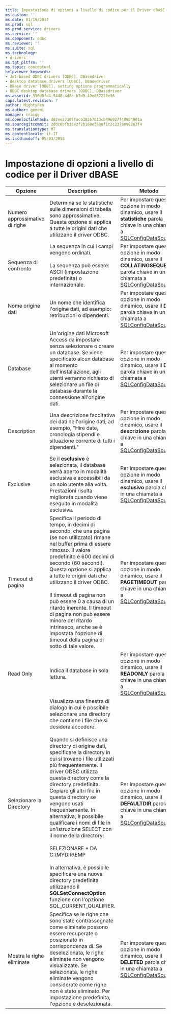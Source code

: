 ```yaml
---
title: Impostazione di opzioni a livello di codice per il Driver dBASE | Documenti Microsoft
ms.custom: ''
ms.date: 01/19/2017
ms.prod: sql
ms.prod_service: drivers
ms.service: ''
ms.component: odbc
ms.reviewer: ''
ms.suite: sql
ms.technology:
- drivers
ms.tgt_pltfrm: ''
ms.topic: conceptual
helpviewer_keywords:
- Jet-based ODBC drivers [ODBC], DBasedriver
- desktop database drivers [ODBC], DBasedriver
- DBase driver [ODBC], setting options programmatically
- ODBC desktop database drivers [ODBC], DBasedriver
ms.assetid: 336d0fd4-5448-4d8c-b7d9-49e857228e36
caps.latest.revision: 7
author: MightyPen
ms.author: genemi
manager: craigg
ms.openlocfilehash: d02ee2730ffaca38267613cb496927f48954901a
ms.sourcegitcommit: 2ddc0bfb3ce2f2b160e3638f1c2c237a898263f4
ms.translationtype: MT
ms.contentlocale: it-IT
ms.lasthandoff: 05/03/2018
---
```

# <a name="setting-options-programmatically-for-the-dbase-driver"></a>Impostazione di opzioni a livello di codice per il Driver dBASE
|Opzione|Description|Metodo|  
|------------|-----------------|------------|  
|Numero approssimativo di righe|Determina se le statistiche sulle dimensioni di tabella sono approssimative. Questa opzione si applica a tutte le origini dati che utilizzano il driver ODBC.|Per impostare questa opzione in modo dinamico, usare il **statistiche** parola chiave in una chiamata a [SQLConfigDataSource](../../odbc/microsoft/sqlconfigdatasource-dbase-driver.md).|  
|Sequenza di confronto|La sequenza in cui i campi vengono ordinati.<br /><br /> La sequenza può essere: ASCII (impostazione predefinita) o internazionale.|Per impostare questa opzione in modo dinamico, usare il **COLLATINGSEQUENCE** parola chiave in una chiamata a [SQLConfigDataSource](../../odbc/microsoft/sqlconfigdatasource-dbase-driver.md).|  
|Nome origine dati|Un nome che identifica l'origine dati, ad esempio: retribuzioni o dipendenti.|Per impostare questa opzione in modo dinamico, usare il **DSN** parola chiave in una chiamata a [SQLConfigDataSource](../../odbc/microsoft/sqlconfigdatasource-dbase-driver.md).|  
|Database|Un'origine dati Microsoft Access da impostare senza selezionare o creare un database. Se viene specificato alcun database al momento dell'installazione, agli utenti verranno richiesto di selezionare un file di database durante la connessione all'origine dati.|Per impostare questa opzione in modo dinamico, usare il **DBQ** parola chiave in una chiamata a [SQLConfigDataSource](../../odbc/microsoft/sqlconfigdatasource-dbase-driver.md).|  
|Description|Una descrizione facoltativa dei dati nell'origine dati; ad esempio, "Hire date, cronologia stipendi e situazione corrente di tutti i dipendenti."|Per impostare questa opzione in modo dinamico, usare il **descrizione** parola chiave in una chiamata a [SQLConfigDataSource](../../odbc/microsoft/sqlconfigdatasource-dbase-driver.md).|  
|Exclusive|Se il **esclusivo** è selezionata, il database verrà aperto in modalità esclusiva e accessibili da un solo utente alla volta. Prestazioni risulta migliorata quando viene eseguito in modalità esclusiva.|Per impostare questa opzione in modo dinamico, usare il **esclusivo** parola chiave in una chiamata a [SQLConfigDataSource](../../odbc/microsoft/sqlconfigdatasource-dbase-driver.md).|  
|Timeout di pagina|Specifica il periodo di tempo, in decimi di secondo, che una pagina (se non utilizzato) rimane nel buffer prima di essere rimosso. Il valore predefinito è 600 decimi di secondo (60 secondi). Questa opzione si applica a tutte le origini dati che utilizzano il driver ODBC.<br /><br /> Il timeout di pagina non può essere 0 a causa di un ritardo inerente. Il timeout di pagina non può essere minore del ritardo intrinseco, anche se è impostata l'opzione di timeout della pagina di sotto di tale valore.|Per impostare questa opzione in modo dinamico, usare il **PAGETIMEOUT** parola chiave in una chiamata a [SQLConfigDataSource](../../odbc/microsoft/sqlconfigdatasource-dbase-driver.md).|  
|Read Only|Indica il database in sola lettura.|Per impostare questa opzione in modo dinamico, usare il **READONLY** parola chiave in una chiamata a [SQLConfigDataSource](../../odbc/microsoft/sqlconfigdatasource-dbase-driver.md).|  
|Selezionare la Directory|Visualizza una finestra di dialogo in cui è possibile selezionare una directory che contiene i file che si desidera accedere.<br /><br /> Quando si definisce una directory di origine dati, specificare la directory in cui si trovano i file utilizzati più frequentemente. Il driver ODBC utilizza questa directory come la directory predefinita. Copiare gli altri file in questa directory se vengono usati frequentemente. In alternativa, è possibile qualificare i nomi di file in un'istruzione SELECT con il nome della directory:<br /><br /> SELEZIONARE \* DA C:\MYDIR\EMP<br /><br /> In alternativa, è possibile specificare una nuova directory predefinita utilizzando il **SQLSetConnectOption** funzione con l'opzione SQL_CURRENT_QUALIFIER.|Per impostare questa opzione in modo dinamico, usare il **DEFAULTDIR** parola chiave in una chiamata a [SQLConfigDataSource](../../odbc/microsoft/sqlconfigdatasource-dbase-driver.md).|  
|Mostra le righe eliminate|Specifica se le righe che sono state contrassegnate come eliminate possono essere recuperate o posizionato in corrispondenza di. Se deselezionata, le righe eliminate non vengono visualizzate. Se selezionata, le righe eliminate vengono considerate come righe non è stato eliminato. Per impostazione predefinita, l'opzione è deselezionata.|Per impostare questa opzione in modo dinamico, usare il **DELETED** parola chiave in una chiamata a [SQLConfigDataSource](../../odbc/microsoft/sqlconfigdatasource-dbase-driver.md).|
